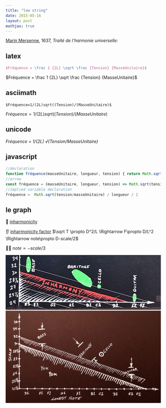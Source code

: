 ```yaml
---
title: "low string"
date: 2015-05-16
layout: post
mathjax: true
---
```


[Marin Mersenne](https://en.wikipedia.org/wiki/Marin_Mersenne), 1637, *Traité de l'harmonie universelle*:

## latex

```latex
$Fréquence = \frac 1 {2L} \sqrt \frac {Tension} {MasseUnitaire}$
```

$Fréquence = \frac 1 {2L} \sqrt \frac {Tension} {MasseUnitaire}$

## asciimath

```asciimath
$Fréquence=1/(2L)sqrt((Tension)/(MasseUnitaire)$
```

$Fréquence=1/(2L)sqrt((Tension)/(MasseUnitaire)$

## unicode

*Fréquence = 1/(2L) √(Tension/MasseUnitaire)*

## javascript

```javascript
//declaration
function fréquence(masseUnitaire, longueur, tension) { return Math.sqrt(tension/masseUnitaire) / longueur / 2 }
//arrow
const fréquence = (masseUnitaire, longueur, tension) => Math.sqrt(tension/masseUnitaire) / longueur / 2
//implied variable declaration
fréquence =  Math.sqrt(tension/masseUnitaire) / longueur / 2
```

## le graph

:hear_no_evil: [inharmonicity](https://www.sevenstring.org/threads/string-gauges-and-inharmonicity.10064/)

:ear: [inharmonicity factor](https://www.ele.uri.edu/courses/ele369g/14a_Inharmonicity.pdf) $\sqrt T \propto D^2/L \Rightarrow F\propto D/L^2 \Rightarrow note\propto D-scale/2$

:guitar::violin: $note\propto -scale/3$

![inharmony](/help/20200517_inharmony.jpg)
![scale_to_note](/help/20200516_base.jpg)

